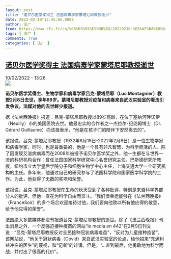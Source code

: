 ```yaml
---
layout: post
title: "诺贝尔医学奖得主 法国病毒学家蒙塔尼耶教授逝世"
date: 2022-02-10T12:45:02.000Z
author: 法广
from: https://www.rfi.fr/cn/%E6%B3%95%E5%9B%BD/20220210-%E8%AF%BA%E8%B4%9D%E5%B0%94%E5%8C%BB%E5%AD%A6%E5%A5%96%E5%BE%97%E4%B8%BB-%E6%B3%95%E5%9B%BD%E7%97%85%E6%AF%92%E5%AD%A6%E5%AE%B6%E8%92%99%E5%A1%94%E5%B0%BC%E8%80%B6%E6%95%99%E6%8E%88%E9%80%9D%E4%B8%96
tags: [ 法广 ]
comments: True
categories: [ 法广 ]
---
```

<!--1644497102000-->
[诺贝尔医学奖得主 法国病毒学家蒙塔尼耶教授逝世](https://www.rfi.fr/cn/%E6%B3%95%E5%9B%BD/20220210-%E8%AF%BA%E8%B4%9D%E5%B0%94%E5%8C%BB%E5%AD%A6%E5%A5%96%E5%BE%97%E4%B8%BB-%E6%B3%95%E5%9B%BD%E7%97%85%E6%AF%92%E5%AD%A6%E5%AE%B6%E8%92%99%E5%A1%94%E5%B0%BC%E8%80%B6%E6%95%99%E6%8E%88%E9%80%9D%E4%B8%96)
------

<div>
<div>10/02/2022 - 13:26</div><img src="https://s.rfi.fr/media/display/d9636d82-80b1-11ea-b741-005056a964fe/w:1280/p:16x9/000_U23YH.jpg"><p><strong>                    诺贝尔医学奖得主、生物学家和病毒学家吕克-蒙塔尼耶（Luc Montagnier）教授2月8日去世，享年89岁。蒙塔尼耶教授对疫苗和病毒来自武汉实验室的看法引发争议。法媒对他的去世鲜少报道。                </strong></p><div >                    <p>据《法兰西晚报》报道：吕克-蒙塔尼耶教授以89岁高龄，在位于塞纳河畔诺伊（Neuilly）市的美国医院去世。他最忠实的合作者之一杰拉尔-纪尧姆博士（Dr. Gérard Guillaume）向该报表示，“他是在孩子们的陪伴下安然离去的”。</p><p>该报说，吕克-蒙塔尼耶教授（1932年8月18日-2022年2月8日）是一位生物学家和病毒学家，同时，也是最重要的，他是一个具有非凡智慧，为科学而活的人。除了因发现艾滋病病毒而在2008年被授予诺贝尔医学奖之外，他一生都在与世界一流的科研机构合作：曾任法国国家科学研究中心名誉研究主任，巴斯德研究所教授，纽约市立大学皇后学院分子和细胞生物学中心主任，上海交通大学一个研究机构的主任。多年来，他通过自己的研究参与了法国科学院和国家医学科学院的工作。为此，他获得了无数的奖项和荣誉。</p><p>该报说，吕克-蒙塔尼耶教授在生命的秋天受到了各种批评，特别是来自科学界部分人的批评，但他一直在为科学自由而奋斗。“我们很幸运能够在《法兰西晚报》（FranceSoir）的多个场合欢迎接待过他，我们要向他致以所有他应得的敬意，给予他应得的荣誉”。</p><p>法国绝大多数媒体都没有报道吕克-蒙塔尼耶教授的逝世。除了《法兰西晚报》刊出消息之外，一个反强迫接种疫苗的网站“le media en 442”在2月9日刊文说：“吕克-蒙塔尼耶教授反对全民接种冠状病毒疫苗”，“反对为儿童接种疫苗”。该网站说，“他关于冠状病毒（Covid）来自武汉实验室的论点，给他招来“充满利益冲突的医生”的蔑视，和“记者”的诽谤。但是，“...直到最后，他勇敢地为科学而战，并付出了很高的代价”。</p>                                            <div data-selfpromo-newsletter>    </div>    <div data-selfpromo-app>    </div>                </div>
</div>
